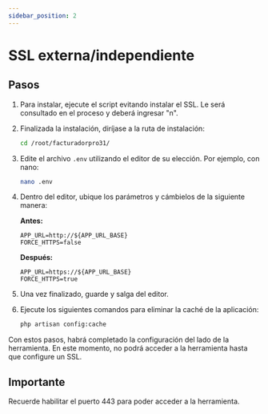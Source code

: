 ```yaml
---
sidebar_position: 2
---
```


# SSL externa/independiente
## Pasos

1. Para instalar, ejecute el script evitando instalar el SSL. Le será consultado en el proceso y deberá ingresar "n".
2. Finalizada la instalación, diríjase a la ruta de instalación:

    ```bash
    cd /root/facturadorpro31/
    ```

3. Edite el archivo `.env` utilizando el editor de su elección. Por ejemplo, con nano:

    ```bash
    nano .env
    ```

4. Dentro del editor, ubique los parámetros y cámbielos de la siguiente manera:

    **Antes:**
    ```plaintext
    APP_URL=http://${APP_URL_BASE}
    FORCE_HTTPS=false
    ```

    **Después:**
    ```plaintext
    APP_URL=https://${APP_URL_BASE}
    FORCE_HTTPS=true
    ```

5. Una vez finalizado, guarde y salga del editor.

6. Ejecute los siguientes comandos para eliminar la caché de la aplicación:

    ```bash
    php artisan config:cache
    ```

Con estos pasos, habrá completado la configuración del lado de la herramienta. En este momento, no podrá acceder a la herramienta hasta que configure un SSL.

## Importante

Recuerde habilitar el puerto 443 para poder acceder a la herramienta.
